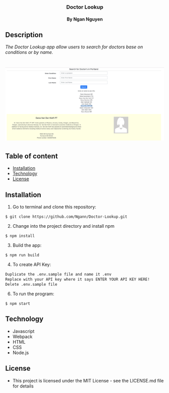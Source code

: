 <h3 align="center"> Doctor Lookup </h3>
<h4 align="center"> By Ngan Nguyen </h4>

## Description

_The Doctor Lookup app allow users to search for doctors base on conditions or by name._


# ![demo](src/demo.png)

## Table of content

- [Installation](#installation)
- [Technology](#technology)
- [License](#license)

## Installation

1. Go to terminal and clone this repository:
```
$ git clone https://github.com/Ngann/Doctor-Lookup.git
```
2. Change into the project directory and install npm
```
$ npm install
```
3. Build the app:
```
$ npm run build
```
4. To create API Key:
```
Duplicate the .env.sample file and name it .env
Replace with your API key where it says ENTER YOUR API KEY HERE!
Delete .env.sample file
```
6.  To run the program:
```
$ npm start
```

## Technology
* Javascript
* Webpack
* HTML
* CSS
* Node.js

## License
* This project is licensed under the MIT License - see the LICENSE.md file for details
